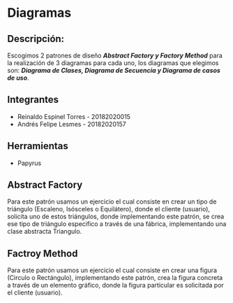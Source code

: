 # Diagramas


## Descripción:

Escogimos 2 patrones de diseño ***Abstract Factory y Factory Method*** para la realización de 3 diagramas para cada uno, los diagramas que elegimos son:  ***Diagrama de Clases, Diagrama de Secuencia y Diagrama de casos de uso***.

## Integrantes

* Reinaldo Espinel Torres - 20182020015
* Andrés Felipe Lesmes - 20182020157


## Herramientas

* Papyrus

## Abstract Factory

Para este patrón usamos un ejercicio el cual consiste en crear un tipo de triángulo (Escaleno, Isósceles o Equilátero), donde el cliente (usuario), solicita uno de estos triángulos, donde implementando este patrón, se crea ese tipo de triángulo especifico a través de una fábrica, implementando una clase abstracta Triangulo.


## Factroy Method

Para este patrón usamos un ejercicio el cual consiste en crear una figura (Circulo o Rectángulo), implementando este patrón, crea la figura concreta a través de un elemento gráfico, donde la figura particular es solicitada por el cliente (usuario).  



